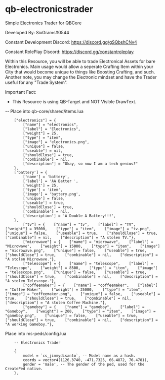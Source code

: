# qb-electronicstrader
Simple Electronics Trader for QBCore

Developed By: SixGrams#0544

Constant Development Discord: https://discord.gg/gSQbshCNv4

Constant RolePlay Discord: https://discord.gg/constantroleplay

Within this Resource, you will be able to trade Electronical Assets for bare Electronics. Main usage would allow a seperate Crafting Item within your City that would become unique to things like Boosting Crafting, and such. Another note, you may change the Electronic mindset and have the Trader useful for any "Trade System".

Important Fact:

 - This Resource is using QB-Target and NOT Visible DrawText.

-- Place into qb-core/shared/items.lua
```
    ["electronics"] = {
        ["name"] = "electronics",
        ["label"] = "Electronics",
        ["weight"] = 25,
        ["type"] = "item",
        ["image"] = "electronics.png",
        ["unique"] = false,
        ["useable"] = nil,
        ["shouldClose"] = true,
        ["combinable"] = nil,
        ["description"] = "Okay, so now I am a tech genius?"
    },
    ['battery'] = {
        ['name'] = 'battery', 			    
        ['label'] = 'AA Batter ', 				
        ['weight'] = 25, 		
        ['type'] = 'item', 		
        ['image'] = 'battery.png', 		    
        ['unique'] = false, 	
        ['useable'] = true, 	
        ['shouldClose'] = true,	   
        ['combinable'] = nil,   
        ['description'] = 'A Double A Battery!!!',
    },
        ["tv"] = {    ["name"] = "tv",    ["label"] = "TV",    ["weight"] = 35000,    ["type"] = "item",    ["image"] = "tv.png",    ["unique"] = false,    ["useable"] = true,    ["shouldClose"] = true,    ["combinable"] = nil,    ["description"] = "A stolen TV."},
        ["microwave"] = {    ["name"] = "microwave",    ["label"] = "Microwave",    ["weight"] = 15000,    ["type"] = "item",    ["image"] = "microwave.png",    ["unique"] = false,    ["useable"] = true,    ["shouldClose"] = true,    ["combinable"] = nil,    ["description"] = "A stolen Microwave."},
        ["telescope"] = {    ["name"] = "telescope",    ["label"] = "Telescope",    ["weight"] = 8500,    ["type"] = "item",    ["image"] = "telescope.png",    ["unique"] = false,    ["useable"] = true,    ["shouldClose"] = true,    ["combinable"] = nil,    ["description"] = "A stolen Telescope."},
        ["coffeemaker"] = {    ["name"] = "coffeemaker",    ["label"] = "Coffee Maker",    ["weight"] = 25000,    ["type"] = "item",    ["image"] = "coffeemaker.png",    ["unique"] = false,    ["useable"] = true,    ["shouldClose"] = true,    ["combinable"] = nil,    ["description"] = "A stolen Coffee Machine."},
        ["gameboy"] = {    ["name"] = "gameboy",    ["label"] = "Gameboy",    ["weight"] = 200,    ["type"] = "item",    ["image"] = "gameboy.png",    ["unique"] = false,    ["useable"] = true,    ["shouldClose"] = true,    ["combinable"] = nil,    ["description"] = "A working Gameboy."},
```

Place into ms-peds/config.lua
```
	-- Electronics Trader

	{
		model = `cs_jimmydisanto`, -- Model name as a hash.
		coords = vector4(1126.3740, -471.7325, 66.4872, 76.4781),
		gender = 'male', -- The gender of the ped, used for the CreatePed native.
	},
```
